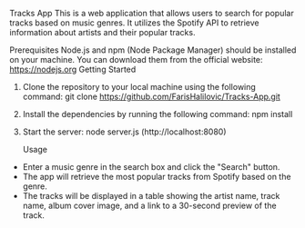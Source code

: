 Tracks App
This is a web application that allows users to search for popular tracks based on music genres. It utilizes the Spotify API to retrieve information about artists and their popular tracks.

Prerequisites
Node.js and npm (Node Package Manager) should be installed on your machine. You can download them from the official website: https://nodejs.org
Getting Started

1. Clone the repository to your local machine using the following command:
   git clone https://github.com/FarisHalilovic/Tracks-App.git
2. Install the dependencies by running the following command:
   npm install
3. Start the server:
   node server.js (http://localhost:8080)

   Usage

- Enter a music genre in the search box and click the "Search" button.
- The app will retrieve the most popular tracks from Spotify based on the genre.
- The tracks will be displayed in a table showing the artist name, track name, album cover image, and a link to a 30-second preview of the track.
